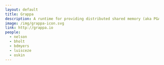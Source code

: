 ```yaml
---
layout: default
title: Grappa
description: A runtime for providing distributed shared memory (aka PGAS) for large-scale irregular applications,  leveraging latency tolerance to overcome the limitations of commodity networks.
image: /img/grappa-icon.svg
link: http://grappa.io
people:
  - nelson
  - bholt
  - bdmyers
  - luisceze
  - oskin
---
```

